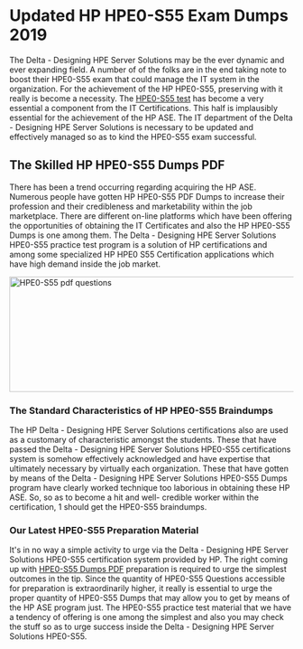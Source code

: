 <h1><strong>Updated HP HPE0-S55 Exam Dumps 2019</strong></h1>
<p>The Delta - Designing HPE Server Solutions may be the ever dynamic and ever expanding field. A number of of the folks are in the end taking note to boost their HPE0-S55 exam that could manage the IT system in the organization. For the achievement of the HP HPE0-S55, preserving with it really is become a necessity. The <a href="https://www.securedumps.com/HPE0-S55-cheat-sheet.html">HPE0-S55 test</a> has become a very essential a component from the IT Certifications. This half is implausibly essential for the achievement of the HP ASE. The IT department of the Delta - Designing HPE Server Solutions is necessary to be updated and effectively managed so as to kind the HPE0-S55 exam successful.</p>
<h2><strong>The Skilled HP HPE0-S55 Dumps PDF</strong></h2>
<p>There has been a trend occurring regarding acquiring the HP ASE. Numerous people have gotten HP HPE0-S55 PDF Dumps to increase their profession and their credibleness and marketability within the job marketplace. There are different on-line platforms which have been offering the opportunities of obtaining the IT Certificates and also the HP HPE0-S55 Dumps is one among them. The Delta - Designing HPE Server Solutions HPE0-S55 practice test program is a solution of HP certifications and among some specialized HP HPE0 S55 Certification applications which have high demand inside the job market.</p>
<p><a href="https://www.securedumps.com/HPE0-S55-cheat-sheet.html"><img src="https://i.imgur.com/LkNlujf.jpg" alt="HPE0-S55 pdf questions" width="550" height="204" /></a></p>
<h3><strong>The Standard Characteristics of HP HPE0-S55 Braindumps</strong></h3>
<p>The HP Delta - Designing HPE Server Solutions certifications also are used as a customary of characteristic amongst the students. These that have passed the Delta - Designing HPE Server Solutions HPE0-S55 certifications system is somehow effectively acknowledged and have expertise that ultimately necessary by virtually each organization. These that have gotten by means of the Delta - Designing HPE Server Solutions HPE0-S55 Dumps program have clearly worked technique too laborious in obtaining these HP ASE. So, so as to become a hit and well- credible worker within the certification, 1 should get the HPE0-S55 braindumps.</p>
<h3><strong>Our Latest HPE0-S55 Preparation Material</strong></h3>
<p>It's in no way a simple activity to urge via the Delta - Designing HPE Server Solutions HPE0-S55 certification system provided by HP. The right coming up with <a href="https://www.securedumps.com/HPE0-S55-cheat-sheet.html">HPE0-S55 Dumps PDF</a> preparation is required to urge the simplest outcomes in the tip. Since the quantity of HPE0-S55 Questions accessible for preparation is extraordinarily higher, it really is essential to urge the proper quantity of HPE0-S55 Dumps that may allow you to get by means of the HP ASE program just. The HPE0-S55 practice test material that we have a tendency of offering is one among the simplest and also you may check the stuff so as to urge success inside the Delta - Designing HPE Server Solutions HPE0-S55.</p>

